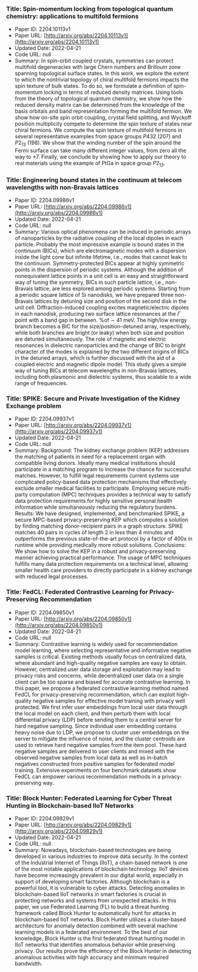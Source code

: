 ### Title: Spin-momentum locking from topological quantum chemistry: applications to multifold fermions
* Paper ID: 2204.10113v1
* Paper URL: [http://arxiv.org/abs/2204.10113v1](http://arxiv.org/abs/2204.10113v1)
* Updated Date: 2022-04-21
* Code URL: null
* Summary: In spin-orbit coupled crystals, symmetries can protect multifold degeneracies
with large Chern numbers and Brillouin zone spanning topological surface
states. In this work, we explore the extent to which the nontrivial topology of
chiral multifold fermions impacts the spin texture of bulk states. To do so, we
formulate a definition of spin-momentum locking in terms of reduced density
matrices. Using tools from the theory of topological quantum chemistry, we show
how the reduced density matrix can be determined from the knowledge of the
basis orbitals and band representation forming the multifold fermion. We show
how on-site spin orbit coupling, crystal field splitting, and Wyckoff position
multiplicity compete to determine the spin texture of states near chiral
fermions. We compute the spin texture of multifold fermions in several
representative examples from space groups $P432$ (207) and $P2_13$ (198). We
show that the winding number of the spin around the Fermi surface can take many
different integer values, from zero all the way to $\pm 7$. Finally, we
conclude by showing how to apply our theory to real materials using the example
of PtGa in space group $P2_13$.

### Title: Engineering bound states in the continuum at telecom wavelengths with non-Bravais lattices
* Paper ID: 2204.09986v1
* Paper URL: [http://arxiv.org/abs/2204.09986v1](http://arxiv.org/abs/2204.09986v1)
* Updated Date: 2022-04-21
* Code URL: null
* Summary: Various optical phenomena can be induced in periodic arrays of nanoparticles
by the radiative coupling of the local dipoles in each particle. Probably the
most impressive example is bound states in the continuum (BICs), which are
electromagnetic modes with a dispersion inside the light cone but infinite
lifetime, i.e., modes that cannot leak to the continuum. Symmetry-protected
BICs appear at highly symmetric points in the dispersion of periodic systems.
Although the addition of nonequivalent lattice points in a unit cell is an easy
and straightforward way of tuning the symmetry, BICs in such particle lattice,
i.e., non-Bravais lattice, are less explored among periodic systems. Starting
from a periodic square lattice of Si nanodisks, we have prepared three
non-Bravais lattices by detuning size and position of the second disk in the
unit cell. Diffraction-induced coupling excites magnetic/electric dipoles in
each nanodisk, producing two surface lattice resonances at the $\Gamma$ point
with a band gap in between. %of $\sim$ 41 meV.
  The high/low energy branch becomes a BIC for the size/position-detuned array,
respectively, while both branches are bright (or leaky) when both size and
position are detuned simultaneously. The role of magnetic and electric
resonances in dielectric nanoparticles and the change of BIC to bright
character of the modes is explained by the two different origins of BICs in the
detuned arrays, which is further discussed with the aid of a coupled electric
and magnetic dipole model. This study gives a simple way of tuning BICs at
telecom wavelengths in non-Bravais lattices, including both plasmonic and
dielectric systems, thus scalable to a wide range of frequencies.

### Title: SPIKE: Secure and Private Investigation of the Kidney Exchange problem
* Paper ID: 2204.09937v1
* Paper URL: [http://arxiv.org/abs/2204.09937v1](http://arxiv.org/abs/2204.09937v1)
* Updated Date: 2022-04-21
* Code URL: null
* Summary: Background: The kidney exchange problem (KEP) addresses the matching of
patients in need for a replacement organ with compatible living donors. Ideally
many medical institutions should participate in a matching program to increase
the chance for successful matches. However, to fulfill legal requirements
current systems use complicated policy-based data protection mechanisms that
effectively exclude smaller medical facilities to participate. Employing secure
multi-party computation (MPC) techniques provides a technical way to satisfy
data protection requirements for highly sensitive personal health information
while simultaneously reducing the regulatory burdens.
  Results: We have designed, implemented, and benchmarked SPIKE, a secure
MPC-based privacy-preserving KEP which computes a solution by finding matching
donor-recipient pairs in a graph structure. SPIKE matches 40 pairs in cycles of
length 2 in less than 4 minutes and outperforms the previous state-of-the-art
protocol by a factor of 400x in runtime while providing medically more robust
solutions.
  Conclusions: We show how to solve the KEP in a robust and privacy-preserving
manner achieving practical performance. The usage of MPC techniques fulfills
many data protection requirements on a technical level, allowing smaller health
care providers to directly participate in a kidney exchange with reduced legal
processes.

### Title: FedCL: Federated Contrastive Learning for Privacy-Preserving Recommendation
* Paper ID: 2204.09850v1
* Paper URL: [http://arxiv.org/abs/2204.09850v1](http://arxiv.org/abs/2204.09850v1)
* Updated Date: 2022-04-21
* Code URL: null
* Summary: Contrastive learning is widely used for recommendation model learning, where
selecting representative and informative negative samples is critical. Existing
methods usually focus on centralized data, where abundant and high-quality
negative samples are easy to obtain. However, centralized user data storage and
exploitation may lead to privacy risks and concerns, while decentralized user
data on a single client can be too sparse and biased for accurate contrastive
learning. In this paper, we propose a federated contrastive learning method
named FedCL for privacy-preserving recommendation, which can exploit
high-quality negative samples for effective model training with privacy well
protected. We first infer user embeddings from local user data through the
local model on each client, and then perturb them with local differential
privacy (LDP) before sending them to a central server for hard negative
sampling. Since individual user embedding contains heavy noise due to LDP, we
propose to cluster user embeddings on the server to mitigate the influence of
noise, and the cluster centroids are used to retrieve hard negative samples
from the item pool. These hard negative samples are delivered to user clients
and mixed with the observed negative samples from local data as well as
in-batch negatives constructed from positive samples for federated model
training. Extensive experiments on four benchmark datasets show FedCL can
empower various recommendation methods in a privacy-preserving way.

### Title: Block Hunter: Federated Learning for Cyber Threat Hunting in Blockchain-based IIoT Networks
* Paper ID: 2204.09829v1
* Paper URL: [http://arxiv.org/abs/2204.09829v1](http://arxiv.org/abs/2204.09829v1)
* Updated Date: 2022-04-21
* Code URL: null
* Summary: Nowadays, blockchain-based technologies are being developed in various
industries to improve data security. In the context of the Industrial Internet
of Things (IIoT), a chain-based network is one of the most notable applications
of blockchain technology. IIoT devices have become increasingly prevalent in
our digital world, especially in support of developing smart factories.
Although blockchain is a powerful tool, it is vulnerable to cyber attacks.
Detecting anomalies in blockchain-based IIoT networks in smart factories is
crucial in protecting networks and systems from unexpected attacks. In this
paper, we use Federated Learning (FL) to build a threat hunting framework
called Block Hunter to automatically hunt for attacks in blockchain-based IIoT
networks. Block Hunter utilizes a cluster-based architecture for anomaly
detection combined with several machine learning models in a federated
environment. To the best of our knowledge, Block Hunter is the first federated
threat hunting model in IIoT networks that identifies anomalous behavior while
preserving privacy. Our results prove the efficiency of the Block Hunter in
detecting anomalous activities with high accuracy and minimum required
bandwidth.

